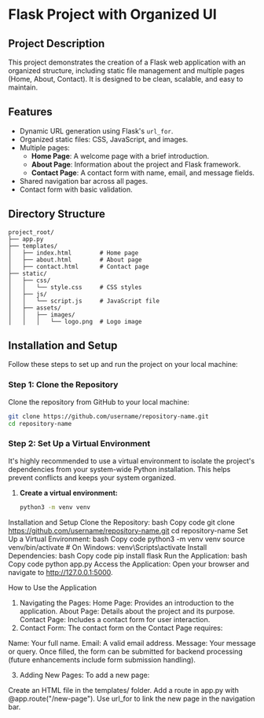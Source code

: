 # Flask Project with Organized UI

## Project Description
This project demonstrates the creation of a Flask web application with an organized structure, including static file management and multiple pages (Home, About, Contact). It is designed to be clean, scalable, and easy to maintain.

## Features
- Dynamic URL generation using Flask's `url_for`.
- Organized static files: CSS, JavaScript, and images.
- Multiple pages:
  - **Home Page**: A welcome page with a brief introduction.
  - **About Page**: Information about the project and Flask framework.
  - **Contact Page**: A contact form with name, email, and message fields.
- Shared navigation bar across all pages.
- Contact form with basic validation.

## Directory Structure
```plaintext
project_root/
├── app.py
├── templates/
│   ├── index.html        # Home page
│   ├── about.html        # About page
│   ├── contact.html      # Contact page
├── static/
│   ├── css/
│   │   └── style.css     # CSS styles
│   ├── js/
│   │   └── script.js     # JavaScript file
│   ├── assets/
│   │   ├── images/
│   │   │   └── logo.png  # Logo image
```

## Installation and Setup

Follow these steps to set up and run the project on your local machine:

### Step 1: Clone the Repository
Clone the repository from GitHub to your local machine:
```bash
git clone https://github.com/username/repository-name.git
cd repository-name
```

### Step 2: Set Up a Virtual Environment

It's highly recommended to use a virtual environment to isolate the project's dependencies from your system-wide Python installation. This helps prevent conflicts and keeps your system organized.

1. **Create a virtual environment:**

   ```bash
   python3 -m venv venv
   ```

Installation and Setup
Clone the Repository:
bash
Copy code
git clone https://github.com/username/repository-name.git
cd repository-name
Set Up a Virtual Environment:
bash
Copy code
python3 -m venv venv
source venv/bin/activate  # On Windows: venv\Scripts\activate
Install Dependencies:
bash
Copy code
pip install flask
Run the Application:
bash
Copy code
python app.py
Access the Application:
Open your browser and navigate to http://127.0.0.1:5000.

How to Use the Application
1. Navigating the Pages:
Home Page: Provides an introduction to the application.
About Page: Details about the project and its purpose.
Contact Page: Includes a contact form for user interaction.
2. Contact Form:
The contact form on the Contact Page requires:

Name: Your full name.
Email: A valid email address.
Message: Your message or query.
Once filled, the form can be submitted for backend processing (future enhancements include form submission handling).

3. Adding New Pages:
To add a new page:

Create an HTML file in the templates/ folder.
Add a route in app.py with @app.route("/new-page").
Use url_for to link the new page in the navigation bar.
